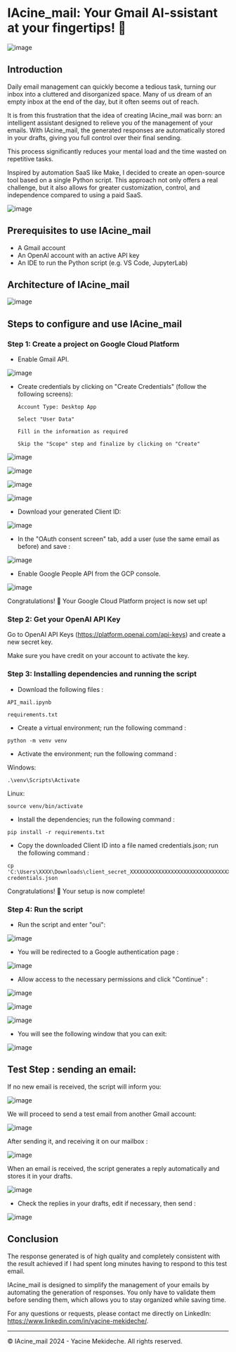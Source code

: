 # IAcine_mail: Your Gmail AI-ssistant at your fingertips! 📩

![image](https://github.com/user-attachments/assets/67dbd647-5b10-4a37-83ac-714d9187388c)


## Introduction
Daily email management can quickly become a tedious task, turning our inbox into a cluttered and disorganized space.
Many of us dream of an empty inbox at the end of the day, but it often seems out of reach.

It is from this frustration that the idea of ​​creating IAcine_mail was born: an intelligent assistant designed to relieve you of the management of your emails.
With IAcine_mail, the generated responses are automatically stored in your drafts, giving you full control over their final sending.

This process significantly reduces your mental load and the time wasted on repetitive tasks.

Inspired by automation SaaS like Make, I decided to create an open-source tool based on a single Python script.
This approach not only offers a real challenge, but it also allows for greater customization, control, and independence compared to using a paid SaaS.

![image](https://github.com/user-attachments/assets/0ea640e0-bec1-4c29-861b-51f8e5e7da46)



## Prerequisites to use IAcine_mail

- A Gmail account
- An OpenAI account with an active API key
- An IDE to run the Python script (e.g. VS Code, JupyterLab)

## Architecture of IAcine_mail
![image](https://github.com/user-attachments/assets/28ab41df-26c1-442d-8df7-e16722383842)





## Steps to configure and use IAcine_mail

### Step 1: Create a project on Google Cloud Platform

- Enable Gmail API.

![image](https://github.com/user-attachments/assets/032688b8-f06b-4ed1-9c11-41faf48dd494)



- Create credentials by clicking on "Create Credentials" (follow the following screens):

  `Account Type: Desktop App`
  
  `Select "User Data"`
  
  `Fill in the information as required`
  
  `Skip the "Scope" step and finalize by clicking on "Create"`

![image](https://github.com/user-attachments/assets/3da3e6ff-f851-4d95-9156-3483df1d0a76)

![image](https://github.com/user-attachments/assets/b6fbd885-b25e-44a3-a321-7870ccb9d192)

![image](https://github.com/user-attachments/assets/026598f7-c3e5-4be9-bfd7-3ccbd157e167)

![image](https://github.com/user-attachments/assets/c73e6f2c-0cc8-47ef-a7ae-f81d7244d1c3)


- Download your generated Client ID:

![image](https://github.com/user-attachments/assets/a845712e-e168-4282-a1bd-45a8095e9a4f)


- In the "OAuth consent screen" tab, add a user (use the same email as before) and save :

![image](https://github.com/user-attachments/assets/4ada182f-9952-4d36-890a-363101c66206)


- Enable Google People API from the GCP console.

![image](https://github.com/user-attachments/assets/65824332-aa61-4017-b222-ec2f5d0ff8bd)


Congratulations! 🎉 Your Google Cloud Platform project is now set up!


### Step 2: Get your OpenAI API Key

Go to OpenAI API Keys (https://platform.openai.com/api-keys) and create a new secret key. 

Make sure you have credit on your account to activate the key.


### Step 3: Installing dependencies and running the script

- Download the following files :

`API_mail.ipynb`

`requirements.txt`

- Create a virtual environment; run the following command :

```
python -m venv venv
```

  
- Activate the environment; run the following command :

Windows:
```
.\venv\Scripts\Activate
```

Linux: 
```
source venv/bin/activate
```



- Install the dependencies; run the following command :

```
pip install -r requirements.txt
```

- Copy the downloaded Client ID into a file named credentials.json; run the following command :

```
cp 'C:\Users\XXXX\Downloads\client_secret_XXXXXXXXXXXXXXXXXXXXXXXXXXXXXXXXX.apps.googleusercontent.com.json' credentials.json
```

Congratulations! 🎉 Your setup is now complete!


### Step 4: Run the script

- Run the script and enter "oui":

![image](https://github.com/user-attachments/assets/5a14da2d-3338-4347-9dc7-b108451251cc)


- You will be redirected to a Google authentication page :
  
![image](https://github.com/user-attachments/assets/5608918d-4ea3-4e0b-a6b0-63ff8cd6fbb0)




- Allow access to the necessary permissions and click "Continue" :

![image](https://github.com/user-attachments/assets/b19c671f-f3c1-4afa-b541-00763a669ddf)

![image](https://github.com/user-attachments/assets/beff0e9f-d68d-4eca-9a63-5ffd34b88b43)


![image](https://github.com/user-attachments/assets/377ac6d5-e8a8-4aec-8f0b-b904ed00b202)





- You will see the following window that you can exit:

![image](https://github.com/user-attachments/assets/e2221fae-92cd-4fe9-b030-66ab410e65a6)



## Test Step : sending an email:


If no new email is received, the script will inform you:

![image](https://github.com/user-attachments/assets/429111f3-15cc-45db-b3b6-a247312af527)


We will proceed to send a test email from another Gmail account:

![image](https://github.com/user-attachments/assets/502c8de6-53f6-44c8-8ca1-54c342a1adfc)


After sending it, and receiving it on our mailbox :

![image](https://github.com/user-attachments/assets/8f82b201-e20a-4dd4-9772-1d19d12a386b)



When an email is received, the script generates a reply automatically and stores it in your drafts.

![image](https://github.com/user-attachments/assets/159db520-8b81-4dca-aa7e-9e4f2bda4d04)

- Check the replies in your drafts, edit if necessary, then send :
  
![image](https://github.com/user-attachments/assets/e05978e8-96a1-4449-a863-5421f0ef5b94)



## Conclusion

The response generated is of high quality and completely consistent with the result achieved if I had spent long minutes having to respond to this test email.

IAcine_mail is designed to simplify the management of your emails by automating the generation of responses. You only have to validate them before sending them, which allows you to stay organized while saving time.

For any questions or requests, please contact me directly on LinkedIn: https://www.linkedin.com/in/yacine-mekideche/.



---------------------------------------------------------------------
© IAcine_mail 2024 - Yacine Mekideche. All rights reserved.


